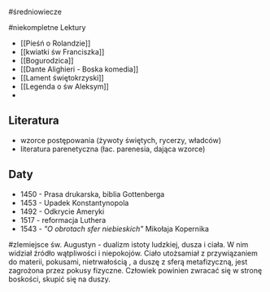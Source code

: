 #średniowiecze


#niekompletne 
Lektury
- [[Pieśń o Rolandzie]]
- [[kwiatki św Franciszka]]
- [[Bogurodzica]]
- [[Dante Alighieri - Boska komedia]]
- [[Lament świętokrzyski]]
- [[Legenda o św Aleksym]]
- 
## Literatura
- wzorce postępowania (żywoty świętych, rycerzy, władców)
- literatura parenetyczna (łac. parenesia, dająca wzorce)

## Daty
- 1450 - Prasa drukarska, biblia Gottenberga
- 1453 - Upadek Konstantynopola
- 1492 - Odkrycie Ameryki
- 1517 - reformacja Luthera
- 1543 - *"O obrotach sfer niebieskich"* Mikołaja Kopernika


#zlemiejsce
św. Augustyn - dualizm istoty ludzkiej, dusza i ciała. W nim widział źródło wątpliwości i niepokojów. Ciało utożsamiał z przywiązaniem do materii, pokusami, nietrwałością , a duszę z sferą metafizyczną, jest zagrożona przez pokusy fizyczne. Człowiek powinien zwracać się w stronę boskości, skupić się na duszy.

